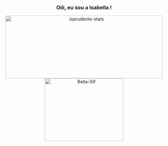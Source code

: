 <div align="center">

### Oiii, eu sou a Isabella !
  
</div>
  
<div align="center">
  <img
    alt="ioprudente-stats"
    height="200"
    width="500"
    src="https://github-readme-stats.vercel.app/api?username=ioprudente&show_icons=true&theme=dracula&include_all_commits=true&count_private=true" />
  <img
    alt="Bella-Gif"
    height="200"
    width="250"
    src="https://media.giphy.com/media/4EhSFKNYPmOTXhyuFA/giphy.gif" />
 </div>
</div>
